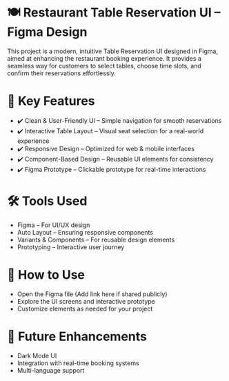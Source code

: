 # 🍽️ Restaurant Table Reservation UI – Figma Design
This project is a modern, intuitive Table Reservation UI designed in Figma, aimed at enhancing the restaurant booking experience. It provides a seamless way for customers to select tables, choose time slots, and confirm their reservations effortlessly.

# 🎨 Key Features
- ✔️ Clean & User-Friendly UI – Simple navigation for smooth reservations
- ✔️ Interactive Table Layout – Visual seat selection for a real-world experience
- ✔️ Responsive Design – Optimized for web & mobile interfaces
- ✔️ Component-Based Design – Reusable UI elements for consistency
- ✔️ Figma Prototype – Clickable prototype for real-time interactions

# 🛠️ Tools Used
- Figma – For UI/UX design
- Auto Layout – Ensuring responsive components
- Variants & Components – For reusable design elements
- Prototyping – Interactive user journey

# 🚀 How to Use
- Open the Figma file (Add link here if shared publicly)
- Explore the UI screens and interactive prototype
- Customize elements as needed for your project

# 📌 Future Enhancements
- Dark Mode UI
- Integration with real-time booking systems
- Multi-language support
